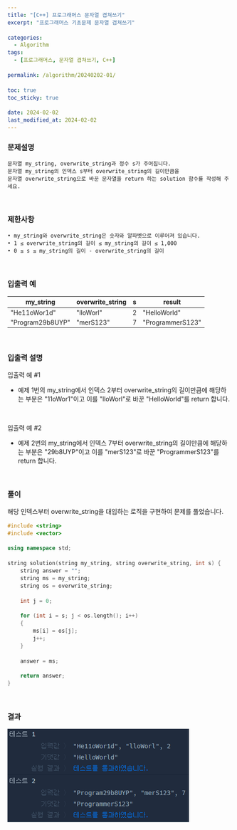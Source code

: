 ```yaml
---
title: "[C++] 프로그래머스 문자열 겹쳐쓰기"
excerpt: "프로그래머스 기초문제 문자열 겹쳐쓰기"

categories:
  - Algorithm
tags:
  - [프로그래머스, 문자열 겹쳐쓰기, C++]

permalink: /algorithm/20240202-01/

toc: true
toc_sticky: true

date: 2024-02-02
last_modified_at: 2024-02-02
---
```


### 문제설명

    문자열 my_string, overwrite_string과 정수 s가 주어집니다.
    문자열 my_string의 인덱스 s부터 overwrite_string의 길이만큼을
    문자열 overwrite_string으로 바꾼 문자열을 return 하는 solution 함수를 작성해 주세요.

<br/>

### 제한사항

    • my_string와 overwrite_string은 숫자와 알파벳으로 이루어져 있습니다.
    • 1 ≤ overwrite_string의 길이 ≤ my_string의 길이 ≤ 1,000
    • 0 ≤ s ≤ my_string의 길이 - overwrite_string의 길이

<br/>

### 입출력 예

|my_string|overwrite_string|s|result|
|------|---|---|---|
|"He11oWor1d"|"lloWorl"|2|"HelloWorld"|
|"Program29b8UYP"|"merS123"|7|"ProgrammerS123"|

<br/>

### 입출력 설명

입출력 예 #1

- 예제 1번의 my_string에서 인덱스 2부터 overwrite_string의 길이만큼에 해당하는 부분은 "11oWor1"이고 이를 "lloWorl"로 바꾼 "HelloWorld"를 return 합니다.

<br/>

입출력 예 #2

- 예제 2번의 my_string에서 인덱스 7부터 overwrite_string의 길이만큼에 해당하는 부분은 "29b8UYP"이고 이를 "merS123"로 바꾼 "ProgrammerS123"를 return 합니다.

<br/>

### 풀이

해당 인덱스부터 overwrite_string을 대입하는 로직을 구현하여 문제를 풀었습니다.

```cpp
#include <string>
#include <vector>

using namespace std;

string solution(string my_string, string overwrite_string, int s) {
    string answer = "";
    string ms = my_string;
    string os = overwrite_string;
    
    int j = 0;

    for (int i = s; j < os.length(); i++)
    {
        ms[i] = os[j];
        j++;
    }
    
    answer = ms;
    
    return answer;
}
```

<br/>

### 결과
![코드 실행결과](/assets/images/posts_img/20240202-01/001.png "코드 실행결과")